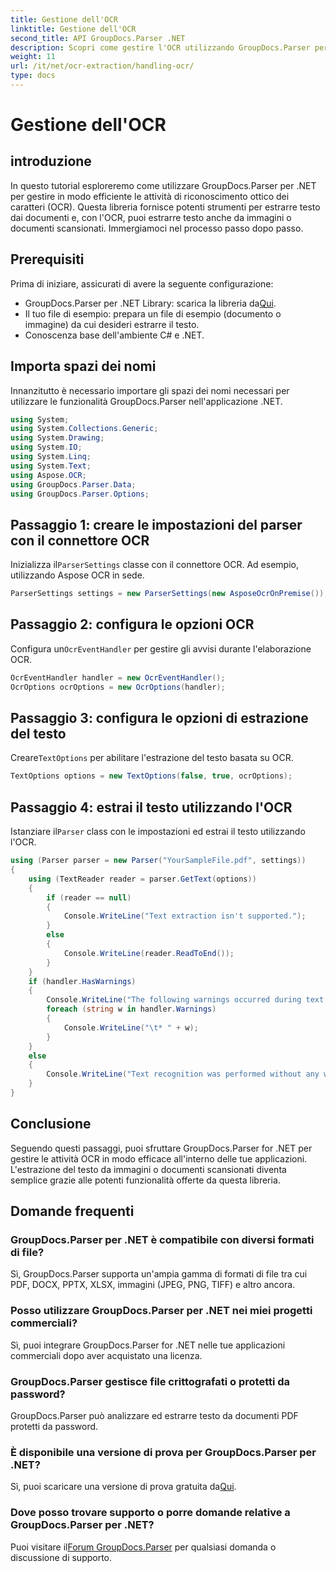 ```yaml
---
title: Gestione dell'OCR
linktitle: Gestione dell'OCR
second_title: API GroupDocs.Parser .NET
description: Scopri come gestire l'OCR utilizzando GroupDocs.Parser per .NET. Estrai testo da immagini e documenti scansionati in modo efficiente.
weight: 11
url: /it/net/ocr-extraction/handling-ocr/
type: docs
---
```

# Gestione dell'OCR

## introduzione
In questo tutorial esploreremo come utilizzare GroupDocs.Parser per .NET per gestire in modo efficiente le attività di riconoscimento ottico dei caratteri (OCR). Questa libreria fornisce potenti strumenti per estrarre testo dai documenti e, con l'OCR, puoi estrarre testo anche da immagini o documenti scansionati. Immergiamoci nel processo passo dopo passo.
## Prerequisiti
Prima di iniziare, assicurati di avere la seguente configurazione:
- GroupDocs.Parser per .NET Library: scarica la libreria da[Qui](https://releases.groupdocs.com/parser/net/).
- Il tuo file di esempio: prepara un file di esempio (documento o immagine) da cui desideri estrarre il testo.
- Conoscenza base dell'ambiente C# e .NET.

## Importa spazi dei nomi
Innanzitutto è necessario importare gli spazi dei nomi necessari per utilizzare le funzionalità GroupDocs.Parser nell'applicazione .NET.
```csharp
using System;
using System.Collections.Generic;
using System.Drawing;
using System.IO;
using System.Linq;
using System.Text;
using Aspose.OCR;
using GroupDocs.Parser.Data;
using GroupDocs.Parser.Options;
```
## Passaggio 1: creare le impostazioni del parser con il connettore OCR
 Inizializza il`ParserSettings` classe con il connettore OCR. Ad esempio, utilizzando Aspose OCR in sede.
```csharp
ParserSettings settings = new ParserSettings(new AsposeOcrOnPremise());
```
## Passaggio 2: configura le opzioni OCR
 Configura un`OcrEventHandler` per gestire gli avvisi durante l'elaborazione OCR.
```csharp
OcrEventHandler handler = new OcrEventHandler();
OcrOptions ocrOptions = new OcrOptions(handler);
```
## Passaggio 3: configura le opzioni di estrazione del testo
 Creare`TextOptions` per abilitare l'estrazione del testo basata su OCR.
```csharp
TextOptions options = new TextOptions(false, true, ocrOptions);
```
## Passaggio 4: estrai il testo utilizzando l'OCR
 Istanziare il`Parser` class con le impostazioni ed estrai il testo utilizzando l'OCR.
```csharp
using (Parser parser = new Parser("YourSampleFile.pdf", settings))
{
    using (TextReader reader = parser.GetText(options))
    {
        if (reader == null)
        {
            Console.WriteLine("Text extraction isn't supported.");
        }
        else
        {
            Console.WriteLine(reader.ReadToEnd());
        }
    }
    if (handler.HasWarnings)
    {
        Console.WriteLine("The following warnings occurred during text recognition:");
        foreach (string w in handler.Warnings)
        {
            Console.WriteLine("\t* " + w);
        }
    }
    else
    {
        Console.WriteLine("Text recognition was performed without any warnings.");
    }
}
```

## Conclusione
Seguendo questi passaggi, puoi sfruttare GroupDocs.Parser for .NET per gestire le attività OCR in modo efficace all'interno delle tue applicazioni. L'estrazione del testo da immagini o documenti scansionati diventa semplice grazie alle potenti funzionalità offerte da questa libreria.

## Domande frequenti
### GroupDocs.Parser per .NET è compatibile con diversi formati di file?
Sì, GroupDocs.Parser supporta un'ampia gamma di formati di file tra cui PDF, DOCX, PPTX, XLSX, immagini (JPEG, PNG, TIFF) e altro ancora.
### Posso utilizzare GroupDocs.Parser per .NET nei miei progetti commerciali?
Sì, puoi integrare GroupDocs.Parser for .NET nelle tue applicazioni commerciali dopo aver acquistato una licenza.
### GroupDocs.Parser gestisce file crittografati o protetti da password?
GroupDocs.Parser può analizzare ed estrarre testo da documenti PDF protetti da password.
### È disponibile una versione di prova per GroupDocs.Parser per .NET?
 Sì, puoi scaricare una versione di prova gratuita da[Qui](https://releases.groupdocs.com/).
### Dove posso trovare supporto o porre domande relative a GroupDocs.Parser per .NET?
 Puoi visitare il[Forum GroupDocs.Parser](https://forum.groupdocs.com/c/parser/17) per qualsiasi domanda o discussione di supporto.
